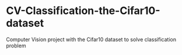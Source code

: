 # CV-Classification-the-Cifar10-dataset
Computer Vision project with the Cifar10 dataset to solve classification problem
